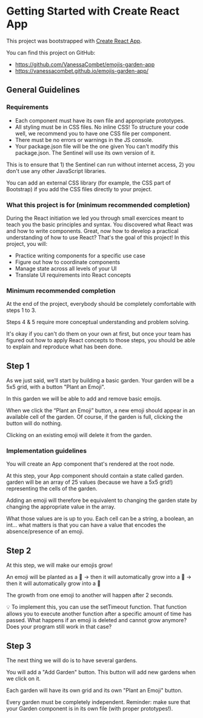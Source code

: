 # Getting Started with Create React App

This project was bootstrapped with [Create React App](https://github.com/facebook/create-react-app).

You can find this project on GitHub:

- https://github.com/VanessaCombet/emojis-garden-app
- https://vanessacombet.github.io/emojis-garden-app/

## General Guidelines

### Requirements

- Each component must have its own file and appropriate prototypes.
- All styling must be in CSS files. No inline CSS! To structure your code well, we recommend you to have one CSS file per component.
- There must be no errors or warnings in the JS console.
- Your package.json file will be the one given
  You can't modify this package.json. The Sentinel will use its own version of it.

This is to ensure that 1) the Sentinel can run without internet access, 2) you don't use any other JavaScript libraries.

You can add an external CSS library (for example, the CSS part of Bootstrap) if you add the CSS files directly to your project.

### What this project is for (minimum recommended completion)

During the React initiation we led you through small exercices meant to teach you the basic principles and syntax.
You discovered what React was and how to write components.
Great, now how to develop a practical understanding of how to use React?
That's the goal of this project!
In this project, you will:

- Practice writing components for a specific use case
- Figure out how to coordinate components
- Manage state across all levels of your UI
- Translate UI requirements into React concepts

### Minimum recommended completion

At the end of the project, everybody should be completely comfortable with steps 1 to 3.

Steps 4 & 5 require more conceptual understanding and problem solving.

It's okay if you can't do them on your own at first, but once your team has figured out how to apply React concepts to those steps, you should be able to explain and reproduce what has been done.

## Step 1

As we just said, we’ll start by building a basic garden.
Your garden will be a 5x5 grid, with a button "Plant an Emoji".

In this garden we will be able to add and remove basic emojis.

When we click the “Plant an Emoji” button, a new emoji should appear in an available cell of the garden. Of course, if the garden is full, clicking the button will do nothing.

Clicking on an existing emoji will delete it from the garden.

### Implementation guidelines

You will create an App component that's rendered at the root node.

At this step, your App component should contain a state called garden.
garden will be an array of 25 values (because we have a 5x5 grid!) representing the cells of the garden.

Adding an emoji will therefore be equivalent to changing the garden state by changing the appropriate value in the array.

What those values are is up to you. Each cell can be a string, a boolean, an int… what matters is that you can have a value that encodes the absence/presence of an emoji.

## Step 2

At this step, we will make our emojis grow!

An emoji will be planted as a 🌱
-> then it will automatically grow into a 🌿
-> then it will automatically grow into a 🌳

The growth from one emoji to another will happen after 2 seconds.

💡 To implement this, you can use the setTimeout function. That function allows you to execute another function after a specific amount of time has passed.
What happens if an emoji is deleted and cannot grow anymore? Does your program still work in that case?

## Step 3

The next thing we will do is to have several gardens.

You will add a "Add Garden" button. This button will add new gardens when we click on it.

Each garden will have its own grid and its own "Plant an Emoji" button.

Every garden must be completely independent.
Reminder: make sure that your Garden component is in its own file (with proper prototypes!).
